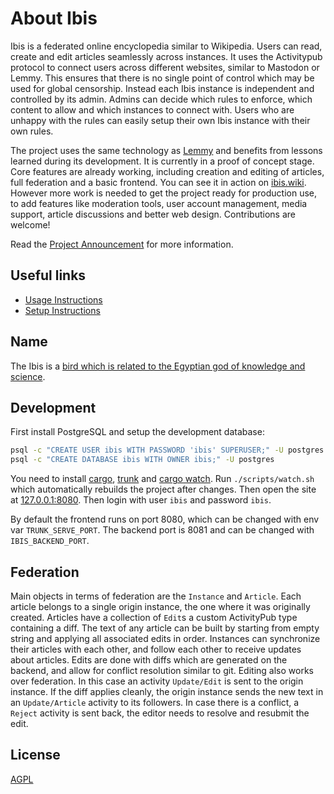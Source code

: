 About Ibis
===

Ibis is a federated online encyclopedia similar to Wikipedia.  Users can read, create and edit articles seamlessly across instances. It uses the Activitypub protocol to connect users across different websites, similar to Mastodon or Lemmy. This ensures that there is no single point of control which may be used for global censorship. Instead each Ibis instance is independent and controlled by its admin. Admins can decide which rules to enforce, which content to allow and which instances to connect with. Users who are unhappy with the rules can easily setup their own Ibis instance with their own rules. 

The project uses the same technology as [Lemmy](https://join-lemmy.org/) and benefits from lessons learned during its development. It is currently in a proof of concept stage. Core features are already working, including creation and editing of articles, full federation and a basic frontend. You can see it in action on [ibis.wiki](https://ibis.wiki). However more work is needed to get the project ready for production use, to add features like moderation tools, user account management, media support, article discussions and better web design. Contributions are welcome!

Read the [Project Announcement](https://ibis.wiki/article/Announcing_Ibis,_the_federated_Wikipedia_Alternative) for more information.

## Useful links

- [Usage Instructions](https://ibis.wiki/article/Usage_Instructions)
- [Setup Instructions](https://ibis.wiki/article/Setup_Instructions)

## Name

The Ibis is a [bird which is related to the Egyptian god of knowledge and science](https://en.wikipedia.org/wiki/African_sacred_ibis#In_myth_and_legend).

## Development

First install PostgreSQL and setup the development database:
```sh
psql -c "CREATE USER ibis WITH PASSWORD 'ibis' SUPERUSER;" -U postgres
psql -c "CREATE DATABASE ibis WITH OWNER ibis;" -U postgres
```

You need to install [cargo](https://rustup.rs/), [trunk](https://trunkrs.dev) and [cargo watch](https://github.com/watchexec/cargo-watch). Run `./scripts/watch.sh` which automatically rebuilds the project after changes. Then open the site at [127.0.0.1:8080](http://127.0.0.1:8080/). Then login with user `ibis` and password `ibis`.

By default the frontend runs on port 8080, which can be changed with env var `TRUNK_SERVE_PORT`. The backend port is 8081 and can be changed with `IBIS_BACKEND_PORT`.

## Federation

Main objects in terms of federation are the `Instance` and `Article`. Each article belongs to a single origin instance, the one where it was originally created. Articles have a collection of `Edit`s a custom ActivityPub type containing a diff. The text of any article can be built by starting from empty string and applying all associated edits in order. Instances can synchronize their articles with each other, and follow each other to receive updates about articles. Edits are done with diffs which are generated on the backend, and allow for conflict resolution similar to git. Editing also works over federation. In this case an activity `Update/Edit` is sent to the origin instance. If the diff applies cleanly, the origin instance sends the new text in an `Update/Article` activity to its followers. In case there is a conflict, a `Reject` activity is sent back, the editor needs to resolve and resubmit the edit.

## License

[AGPL](LICENSE)
